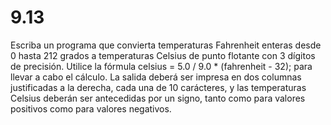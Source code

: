 # 9.13

Escriba un programa que convierta temperaturas Fahrenheit enteras desde 0 hasta 212 grados a temperaturas Celsius de punto flotante con 3 dígitos de precisión. Utilice la fórmula celsius = 5.0 / 9.0 * (fahrenheit - 32); para llevar a cabo el cálculo. La salida deberá ser impresa en dos columnas justificadas a la derecha, cada una de 10 carácteres, y las temperaturas Celsius deberán ser antecedidas por un signo, tanto como para valores positivos como para valores negativos.

